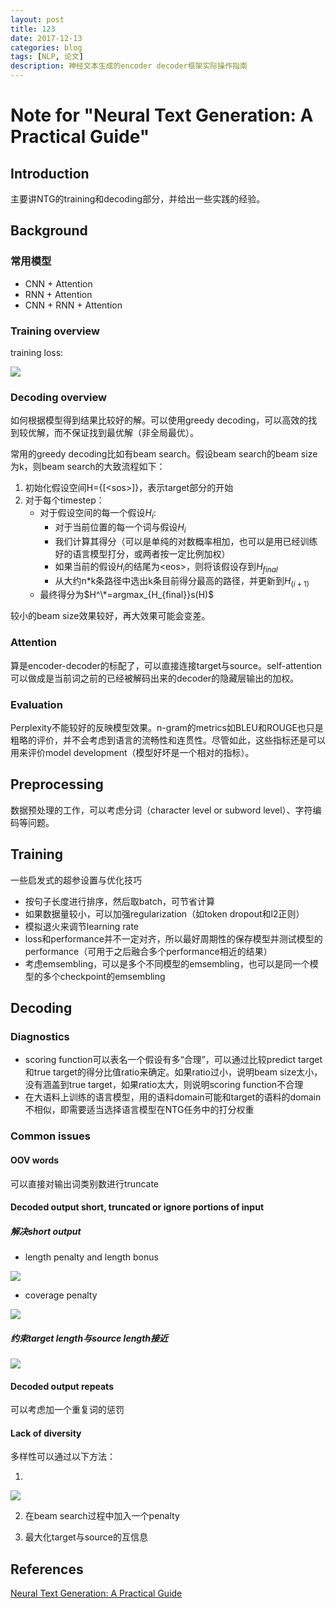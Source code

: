 ```yaml
---
layout: post 
title: 123
date: 2017-12-13 
categories: blog 
tags: [NLP, 论文] 
description: 神经文本生成的encoder decoder框架实际操作指南 
---
```


# Note for "Neural Text Generation: A Practical Guide"

## Introduction

主要讲NTG的training和decoding部分，并给出一些实践的经验。

## Background

### 常用模型

* CNN + Attention
* RNN + Attention
* CNN + RNN + Attention

### Training overview

training loss:

![](http://odjt9j2ec.bkt.clouddn.com/ntg-guide-1.png)


### Decoding overview

如何根据模型得到结果比较好的解。可以使用greedy decoding，可以高效的找到较优解，而不保证找到最优解（非全局最优）。

常用的greedy decoding比如有beam search。假设beam search的beam size为k，则beam search的大致流程如下：

1. 初始化假设空间H={[\<sos\>]}，表示target部分的开始
2. 对于每个timestep：
	* 对于假设空间的每一个假设$H_i$:
		* 对于当前位置的每一个词与假设$H_i$
		* 我们计算其得分（可以是单纯的对数概率相加，也可以是用已经训练好的语言模型打分，或两者按一定比例加权）
		* 如果当前的假设$H_i$的结尾为\<eos\>，则将该假设存到$H_{final}$
		* 从大约n*k条路径中选出k条目前得分最高的路径，并更新到$H_{(i+1)}$
	* 最终得分为$H^\*=argmax_{H_{final}}s(H)$
	
	
较小的beam size效果较好，再大效果可能会变差。

### Attention

算是encoder-decoder的标配了，可以直接连接target与source。self-attention可以做成是当前词之前的已经被解码出来的decoder的隐藏层输出的加权。

### Evaluation

Perplexity不能较好的反映模型效果。n-gram的metrics如BLEU和ROUGE也只是粗略的评价，并不会考虑到语言的流畅性和连贯性。尽管如此，这些指标还是可以用来评价model development（模型好坏是一个相对的指标）。

## Preprocessing

数据预处理的工作，可以考虑分词（character level or subword level）、字符编码等问题。

## Training

一些启发式的超参设置与优化技巧

* 按句子长度进行排序，然后取batch，可节省计算
* 如果数据量较小，可以加强regularization（如token dropout和l2正则）
* 模拟退火来调节learning rate
* loss和performance并不一定对齐，所以最好周期性的保存模型并测试模型的performance（可用于之后融合多个performance相近的结果）
* 考虑emsembling，可以是多个不同模型的emsembling，也可以是同一个模型的多个checkpoint的emsembling



## Decoding

### Diagnostics

* scoring function可以表名一个假设有多“合理”，可以通过比较predict target和true target的得分比值ratio来确定。如果ratio过小，说明beam size太小，没有涵盖到true target，如果ratio太大，则说明scoring function不合理
* 在大语料上训练的语言模型，用的语料domain可能和target的语料的domain不相似，即需要适当选择语言模型在NTG任务中的打分权重


### Common issues

#### OOV words

可以直接对输出词类别数进行truncate

#### Decoded output short, truncated or ignore portions of input

##### 解决short output

* length penalty and length bonus

![](http://odjt9j2ec.bkt.clouddn.com/ntg-guide-2.png)

* coverage penalty

![](http://odjt9j2ec.bkt.clouddn.com/ntg-guide-3.png)

##### 约束target length与source length接近

![](http://odjt9j2ec.bkt.clouddn.com/ntg-guide-4.png)

#### Decoded output repeats

可以考虑加一个重复词的惩罚

#### Lack of diversity

多样性可以通过以下方法：

1. 
![](http://odjt9j2ec.bkt.clouddn.com/ntg-guide-5.png)

2. 在beam search过程中加入一个penalty

3. 最大化target与source的互信息

## References

[Neural Text Generation: A Practical Guide](https://arxiv.org/pdf/1711.09534.pdf)



